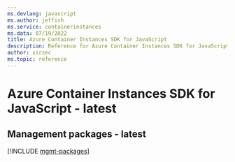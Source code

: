 ```yaml
---
ms.devlang: javascript
ms.author: jeffish
ms.service: containerinstances
ms.data: 07/19/2022
title: Azure Container Instances SDK for JavaScript
description: Reference for Azure Container Instances SDK for JavaScript
author: xirzec
ms.topic: reference
---
```

# Azure Container Instances SDK for JavaScript - latest

## Management packages - latest
[!INCLUDE [mgmt-packages](container-instances-mgmt-index.md)]
